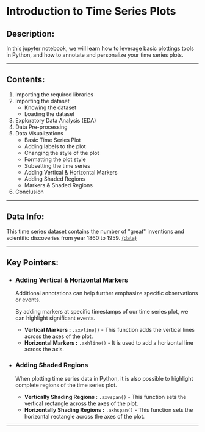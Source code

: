 # Introduction to Time Series Plots

## Description:
In this jupyter notebook, we will learn how to leverage basic plottings tools in Python, and how to annotate and personalize your time series plots.

---
## Contents:
1. Importing the required libraries
2. Importing the dataset
    - Knowing the dataset
    - Loading the dataset
3. Exploratory Data Analysis (EDA)
4. Data Pre-processing
5. Data Visualizations
    - Basic Time Series Plot
    - Adding labels to the plot
    - Changing the style of the plot
    - Formatting the plot style
    - Subsetting the time series
    - Adding Vertical & Horizontal Markers
    - Adding Shaded Regions
    - Markers & Shaded Regions
6. Conclusion

---
## Data Info:
This time series dataset contains the number of "great" inventions and scientific discoveries from year 1860 to 1959. [(data)](https://github.com/Ravjot03/Visualizing-Time-Series-Data-in-Python/blob/main/Chapter-1/ch1_discoveries.csv)

---
## Key Pointers:

- ### Adding Vertical & Horizontal Markers
    Additional annotations can help further emphasize specific observations or events.
    
    By adding markers at specific timestamps of our time series plot, we can highlight significant events.
    - **Vertical Markers :** `.axvline()` - This function adds the vertical lines across the axes of the plot.
    - **Horizontal Markers :** `.axhline()` - It is used to add a horizontal line across the axis.
- ### Adding Shaded Regions
    When plotting time series data in Python, it is also possible to highlight complete regions of the time series plot.
    - **Vertically Shading Regions :** `.axvspan()` - This function sets the vertical rectangle across the axes of the plot.
    - **Horizontally Shading Regions :** `.axhspan()` - This function sets the horizontal rectangle across the axes of the plot.

---
